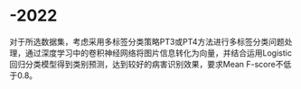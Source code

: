# -2022
对于所选数据集，考虑采用多标签分类策略PT3或PT4方法进行多标签分类问题处理，通过深度学习中的卷积神经网络将图片信息转化为向量，并结合运用Logistic回归分类模型得到类别预测，达到较好的病害识别效果，要求Mean F-score不低于0.8。
